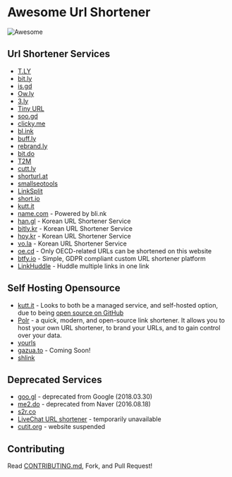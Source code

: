 # Awesome Url Shortener

<img src="https://awesome.re/badge.svg" alt="Awesome">

## Url Shortener Services

* [T.LY](https://t.ly)
* [bit.ly](https://bitly.com)
* [is.gd](https://is.gd)
* [Ow.ly](https://ow.ly)
* [3.ly](http://3.ly)
* [Tiny URL](https://tiny.cc)
* [soo.gd](http://soo.gd/)
* [clicky.me](http://clicky.me)
* [bl.ink](https://www.bl.ink)
* [buff.ly](https://buff.ly)
* [rebrand.ly](https://rebrand.ly)
* [bit.do](https://bit.do)
* [T2M](https://t2mio.com)
* [cutt.ly](https://cutt.ly)
* [shorturl.at](https://www.shorturl.at)
* [smallseotools](https://smallseotools.com/url-shortener)
* [LinkSplit](https://linksplit.io/url-shortener)
* [short.io](https://short.io)
* [kutt.it](https://kutt.it)
* [name.com](https://www.name.com/branded-url-shortener) - Powered by bli.nk
* [han.gl](https://han.gl) - Korean URL Shortener Service
* [bitly.kr](http://bitly.kr) - Korean URL Shortener Service
* [hoy.kr](https://hoy.kr/) - Korean URL Shortener Service
* [vo.la](https://vo.la/) - Korean URL Shortener Service
* [oe.cd](https://oe.cd/) - Only OECD-related URLs can be shortened on this website
* [btfy.io](https://btfy.io) - Simple, GDPR compliant custom URL shortener platform
* [LinkHuddle](https://linkhuddle.com/) - Huddle multiple links in one link

## Self Hosting Opensource

* [kutt.it](https://kutt.it) - Looks to both be a managed service, and self-hosted option, due to being [open source on GitHub](https://github.com/thedevs-network/kutt)
* [Polr](https://polrproject.org) - a quick, modern, and open-source link shortener. It allows you to host your own URL shortener, to brand your URLs, and to gain control over your data.
* [yourls](https://yourls.org)
* [gazua.to](http://gazua.to) - Coming Soon!
* [shlink](https://shlink.io)

## Deprecated Services

* [goo.gl](https://goo.gl) - deprecated from Google (2018.03.30)
* [me2.do](http://me2.do) - deprecated from Naver (2016.08.18)
* [s2r.co](http://s2r.co)
* [LiveChat URL shortener](https://www.livechatinc.com/url-shortener/) - temporarily unavailable
* [cutit.org](https://cutit.org) - website suspended

## Contributing

Read [CONTRIBUTING.md](https://github.com/738/awesome-url-shortener/blob/master/CONTRIBUTING.md), Fork, and Pull Request!
